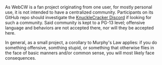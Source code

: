 As WebCW is a fan project originating from one user, for mostly personal use, it is not intended to have a centralized community. Participants on its GitHub repo should investigate the [KnuckleCracker Discord](https://discordapp.com/invite/knucklecracker) if looking for such a community. Said community is kept to a PG-13 level; offensive language and behaviors are not accepted there, nor will they be accepted here.

In general, as a small project, a corollary to Murphy's Law applies: if you do something offensive, somthing stupid, or something that otherwise flies in the face of basic manners and/or common sense, you will most likely face consequences.